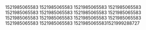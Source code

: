1521985065583
1521985065583
1521985065583
1521985065583
1521985065583
1521985065583
1521985065583
1521985065583
1521985065583
1521985065583
1521985065583
1521985065583
1521985065583
1521985065583
15219850655831521999288727